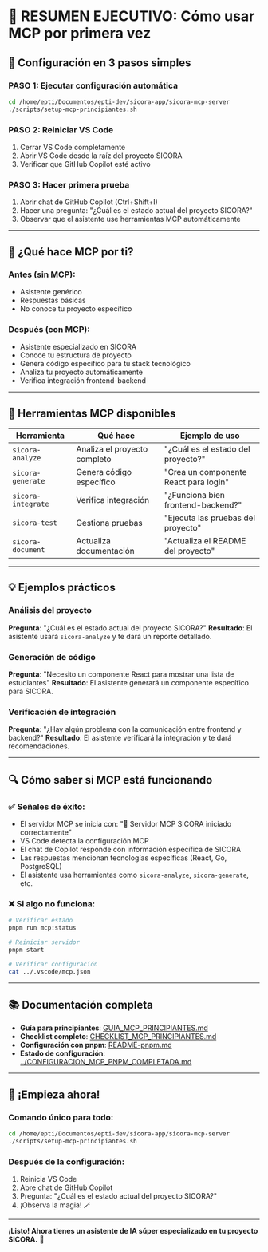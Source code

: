 # 🎯 RESUMEN EJECUTIVO: Cómo usar MCP por primera vez

## 🚀 Configuración en 3 pasos simples

### PASO 1: Ejecutar configuración automática

```bash
cd /home/epti/Documentos/epti-dev/sicora-app/sicora-mcp-server
./scripts/setup-mcp-principiantes.sh
```

### PASO 2: Reiniciar VS Code

1. Cerrar VS Code completamente
2. Abrir VS Code desde la raíz del proyecto SICORA
3. Verificar que GitHub Copilot esté activo

### PASO 3: Hacer primera prueba

1. Abrir chat de GitHub Copilot (Ctrl+Shift+I)
2. Hacer una pregunta: "¿Cuál es el estado actual del proyecto SICORA?"
3. Observar que el asistente use herramientas MCP automáticamente

---

## 🔧 ¿Qué hace MCP por ti?

### Antes (sin MCP):

- Asistente genérico
- Respuestas básicas
- No conoce tu proyecto específico

### Después (con MCP):

- Asistente especializado en SICORA
- Conoce tu estructura de proyecto
- Genera código específico para tu stack tecnológico
- Analiza tu proyecto automáticamente
- Verifica integración frontend-backend

---

## 🎯 Herramientas MCP disponibles

| Herramienta        | Qué hace                     | Ejemplo de uso                        |
| ------------------ | ---------------------------- | ------------------------------------- |
| `sicora-analyze`   | Analiza el proyecto completo | "¿Cuál es el estado del proyecto?"    |
| `sicora-generate`  | Genera código específico     | "Crea un componente React para login" |
| `sicora-integrate` | Verifica integración         | "¿Funciona bien frontend-backend?"    |
| `sicora-test`      | Gestiona pruebas             | "Ejecuta las pruebas del proyecto"    |
| `sicora-document`  | Actualiza documentación      | "Actualiza el README del proyecto"    |

---

## 💡 Ejemplos prácticos

### Análisis del proyecto

**Pregunta**: "¿Cuál es el estado actual del proyecto SICORA?"
**Resultado**: El asistente usará `sicora-analyze` y te dará un reporte detallado.

### Generación de código

**Pregunta**: "Necesito un componente React para mostrar una lista de estudiantes"
**Resultado**: El asistente generará un componente específico para SICORA.

### Verificación de integración

**Pregunta**: "¿Hay algún problema con la comunicación entre frontend y backend?"
**Resultado**: El asistente verificará la integración y te dará recomendaciones.

---

## 🔍 Cómo saber si MCP está funcionando

### ✅ Señales de éxito:

- El servidor MCP se inicia con: "🚀 Servidor MCP SICORA iniciado correctamente"
- VS Code detecta la configuración MCP
- El chat de Copilot responde con información específica de SICORA
- Las respuestas mencionan tecnologías específicas (React, Go, PostgreSQL)
- El asistente usa herramientas como `sicora-analyze`, `sicora-generate`, etc.

### ❌ Si algo no funciona:

```bash
# Verificar estado
pnpm run mcp:status

# Reiniciar servidor
pnpm start

# Verificar configuración
cat ../.vscode/mcp.json
```

---

## 📚 Documentación completa

- **Guía para principiantes**: [GUIA_MCP_PRINCIPIANTES.md](./GUIA_MCP_PRINCIPIANTES.md)
- **Checklist completo**: [CHECKLIST_MCP_PRINCIPIANTES.md](./CHECKLIST_MCP_PRINCIPIANTES.md)
- **Configuración con pnpm**: [README-pnpm.md](./README-pnpm.md)
- **Estado de configuración**: [../CONFIGURACION_MCP_PNPM_COMPLETADA.md](../CONFIGURACION_MCP_PNPM_COMPLETADA.md)

---

## 🎉 ¡Empieza ahora!

### Comando único para todo:

```bash
cd /home/epti/Documentos/epti-dev/sicora-app/sicora-mcp-server
./scripts/setup-mcp-principiantes.sh
```

### Después de la configuración:

1. Reinicia VS Code
2. Abre chat de GitHub Copilot
3. Pregunta: "¿Cuál es el estado actual del proyecto SICORA?"
4. ¡Observa la magia! 🪄

---

**¡Listo! Ahora tienes un asistente de IA súper especializado en tu proyecto SICORA.** 🚀
